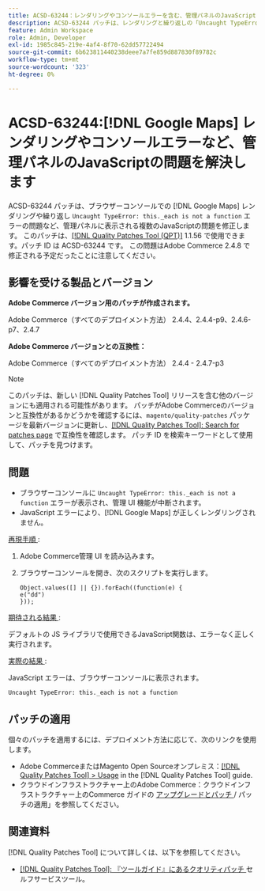 ```yaml
---
title: ACSD-63244：レンダリングやコンソールエラーを含む、管理パネルのJavaScript [!DNL Google Maps]  問題を解決します
description: ACSD-63244 パッチは、レンダリングと繰り返しの「Uncaught TypeError this」に関する問題など、管理パネルの複数のJavaScriptの問題を修正し  [!DNL Google Maps]  す。ブラウザーコンソールの各エラーが関数エラーではありません（_e）。
feature: Admin Workspace
role: Admin, Developer
exl-id: 1985c845-219e-4af4-8f70-62dd57722494
source-git-commit: 6b623811440238deee7a7fe859d887830f89782c
workflow-type: tm+mt
source-wordcount: '323'
ht-degree: 0%

---
```


# ACSD-63244:[!DNL Google Maps] レンダリングやコンソールエラーなど、管理パネルのJavaScriptの問題を解決します

ACSD-63244 パッチは、ブラウザーコンソールでの [!DNL Google Maps] レンダリングや繰り返し `Uncaught TypeError: this._each is not a function` エラーの問題など、管理パネルに表示される複数のJavaScriptの問題を修正します。 このパッチは、[[!DNL Quality Patches Tool (QPT)]](/help/tools/quality-patches-tool/quality-patches-tool-to-self-serve-quality-patches.md) 1.1.56 で使用できます。パッチ ID は ACSD-63244 です。 この問題はAdobe Commerce 2.4.8 で修正される予定だったことに注意してください。

## 影響を受ける製品とバージョン

**Adobe Commerce バージョン用のパッチが作成されます。**

Adobe Commerce（すべてのデプロイメント方法） 2.4.4、2.4.4-p9、2.4.6-p7、2.4.7

**Adobe Commerce バージョンとの互換性：**

Adobe Commerce（すべてのデプロイメント方法） 2.4.4 - 2.4.7-p3

>[!NOTE]
>
>このパッチは、新しい [!DNL Quality Patches Tool] リリースを含む他のバージョンにも適用される可能性があります。 パッチがAdobe Commerceのバージョンと互換性があるかどうかを確認するには、`magento/quality-patches` パッケージを最新バージョンに更新し、[[!DNL Quality Patches Tool]: Search for patches page](https://experienceleague.adobe.com/tools/commerce-quality-patches/index.html?lang=ja) で互換性を確認します。 パッチ ID を検索キーワードとして使用して、パッチを見つけます。

## 問題

* ブラウザーコンソールに `Uncaught TypeError: this._each is not a function` エラーが表示され、管理 UI 機能が中断されます。
* JavaScript エラーにより、[!DNL Google Maps] が正しくレンダリングされません。

<u> 再現手順 </u>:

1. Adobe Commerce管理 UI を読み込みます。
1. ブラウザーコンソールを開き、次のスクリプトを実行します。

   ```
   Object.values([] || {}).forEach((function(e) {  
   e("dd")  
   }));  
   ```

<u> 期待される結果 </u>:

デフォルトの JS ライブラリで使用できるJavaScript関数は、エラーなく正しく実行されます。

<u> 実際の結果 </u>:

JavaScript エラーは、ブラウザーコンソールに表示されます。

```
Uncaught TypeError: this._each is not a function
```

## パッチの適用

個々のパッチを適用するには、デプロイメント方法に応じて、次のリンクを使用します。

* Adobe CommerceまたはMagento Open Sourceオンプレミス：[[!DNL Quality Patches Tool] > Usage](/help/tools/quality-patches-tool/usage.md) in the [!DNL Quality Patches Tool] guide.
* クラウドインフラストラクチャー上のAdobe Commerce：クラウドインフラストラクチャー上のCommerce ガイドの [ アップグレードとパッチ ](https://experienceleague.adobe.com/docs/commerce-cloud-service/user-guide/develop/upgrade/apply-patches.html?lang=ja)/ パッチの適用」を参照してください。

## 関連資料

[!DNL Quality Patches Tool] について詳しくは、以下を参照してください。

* [[!DNL Quality Patches Tool]: 『ツールガイド』にあるクオリティパッチ ](/help/tools/quality-patches-tool/quality-patches-tool-to-self-serve-quality-patches.md) セルフサービスツール。
